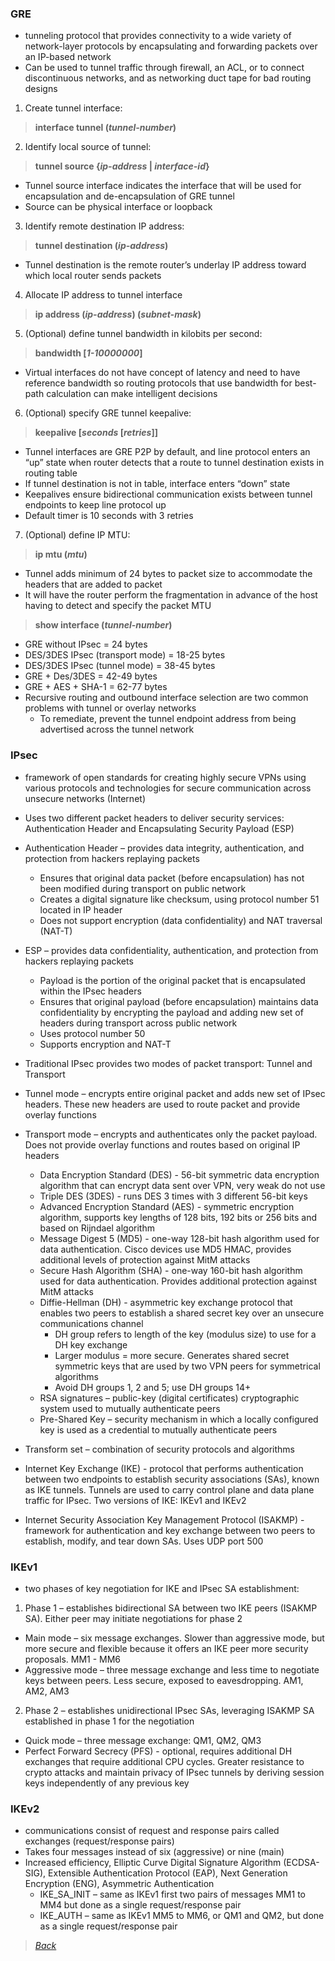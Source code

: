 ### GRE  
* tunneling protocol that provides connectivity to a wide variety of network-layer protocols by encapsulating and forwarding packets over an IP-based network  
* Can be used to tunnel traffic through firewall, an ACL, or to connect discontinuous networks, and as networking duct tape for bad routing designs  
1. Create tunnel interface:  
> **interface tunnel (*tunnel-number*)**  
2. Identify local source of tunnel: 
> **tunnel source {*ip-address* | *interface-id*}**  
  * Tunnel source interface indicates the interface that will be used for encapsulation and de-encapsulation of GRE tunnel  
  * Source can be physical interface or loopback  
3. Identify remote destination IP address:  
> **tunnel destination (*ip-address*)**  
  * Tunnel destination is the remote router’s underlay IP address toward which local router sends packets  
4. Allocate IP address to tunnel interface  
> **ip address (*ip-address*) (*subnet-mask*)**  
5. (Optional) define tunnel bandwidth in kilobits per second:  
> **bandwidth [*1-10000000*]**
  * Virtual interfaces do not have concept of latency and need to have reference bandwidth so routing protocols that use bandwidth for best-path calculation can make intelligent decisions  
6.	(Optional) specify GRE tunnel keepalive: 
> **keepalive [*seconds* [*retries*]]**
  * Tunnel interfaces are GRE P2P by default, and line protocol enters an “up” state when router detects that a route to tunnel destination exists in routing table  
  * If tunnel destination is not in table, interface enters “down” state  
  * Keepalives ensure bidirectional communication exists between tunnel endpoints to keep line protocol up  
  * Default timer is 10 seconds with 3 retries  
7.	(Optional) define IP MTU:  
> **ip mtu (*mtu*)**
  * Tunnel adds minimum of 24 bytes to packet size to accommodate the headers that are added to packet  
  * It will have the router perform the fragmentation in advance of the host having to detect and specify the packet MTU  
  
  
> **show interface (*tunnel-number*)**  
* GRE without IPsec = 24 bytes  
* DES/3DES IPsec (transport mode) = 18-25 bytes  
* DES/3DES IPsec (tunnel mode) = 38-45 bytes  
* GRE + Des/3DES = 42-49 bytes  
* GRE + AES + SHA-1 = 62-77 bytes  
* Recursive routing and outbound interface selection are two common problems with tunnel or overlay networks  
  * To remediate, prevent the tunnel endpoint address from being advertised across the tunnel network  
  

### IPsec  
* framework of open standards for creating highly secure VPNs using various protocols and technologies for secure communication across unsecure networks (Internet)  
* Uses two different packet headers to deliver security services: Authentication Header and Encapsulating Security Payload (ESP)  
* Authentication Header – provides data integrity, authentication, and protection from hackers replaying packets  
  * Ensures that original data packet (before encapsulation) has not been modified during transport on public network  
  * Creates a digital signature like checksum, using protocol number 51 located in IP header  
  * Does not support encryption (data confidentiality) and NAT traversal (NAT-T)  
* ESP – provides data confidentiality, authentication, and protection from hackers replaying packets  
  * Payload is the portion of the original packet that is encapsulated within the IPsec headers  
  * Ensures that original payload (before encapsulation) maintains data confidentiality by encrypting the payload and adding new set of headers during transport across public network  
  * Uses protocol number 50  
  * Supports encryption and NAT-T  


* Traditional IPsec provides two modes of packet transport: Tunnel and Transport  
* Tunnel mode – encrypts entire original packet and adds new set of IPsec headers. These new headers are used to route packet and provide overlay functions  
* Transport mode – encrypts and authenticates only the packet payload. Does not provide overlay functions and routes based on original IP headers  
  * Data Encryption Standard (DES) - 56-bit symmetric data encryption algorithm that can encrypt data sent over VPN, very weak do not use  
  * Triple DES (3DES) - runs DES 3 times with 3 different 56-bit keys  
  * Advanced Encryption Standard (AES) - symmetric encryption algorithm, supports key lengths of 128 bits, 192 bits or 256 bits and based on Rijndael algorithm  
  * Message Digest 5 (MD5) - one-way 128-bit hash algorithm used for data authentication. Cisco devices use MD5 HMAC, provides additional levels of protection against MitM attacks  
  * Secure Hash Algorithm (SHA) - one-way 160-bit hash algorithm used for data authentication. Provides additional protection against MitM attacks  
  * Diffie-Hellman (DH) - asymmetric key exchange protocol that enables two peers to establish a shared secret key over an unsecure communications channel  
    * DH group refers to length of the key (modulus size) to use for a DH key exchange  
    * Larger modulus = more secure. Generates shared secret symmetric keys that are used by two VPN peers for symmetrical algorithms  
    * Avoid DH groups 1, 2 and 5; use DH groups 14+  
  * RSA signatures – public-key (digital certificates) cryptographic system used to mutually authenticate peers  
  * Pre-Shared Key – security mechanism in which a locally configured key is used as a credential to mutually authenticate peers  


* Transform set – combination of security protocols and algorithms  
* Internet Key Exchange (IKE) - protocol that performs authentication between two endpoints to establish security associations (SAs), known as IKE tunnels. Tunnels are used to carry control plane and data plane traffic for IPsec. Two versions of IKE: IKEv1 and IKEv2  
* Internet Security Association Key Management Protocol (ISAKMP) - framework for authentication and key exchange between two peers to establish, modify, and tear down SAs. Uses UDP port 500  


### IKEv1  
* two phases of key negotiation for IKE and IPsec SA establishment:
1. Phase 1 – establishes bidirectional SA between two IKE peers (ISAKMP SA). Either peer may initiate negotiations for phase 2  
* Main mode – six message exchanges. Slower than aggressive mode, but more secure and flexible because it offers an IKE peer more security proposals. MM1 - MM6  
* Aggressive mode – three message exchange and less time to negotiate keys between peers. Less secure, exposed to eavesdropping. AM1, AM2, AM3  
 2. Phase 2 – establishes unidirectional IPsec SAs, leveraging ISAKMP SA established in phase 1 for the negotiation  
* Quick mode – three message exchange: QM1, QM2, QM3  
*  Perfect Forward Secrecy (PFS) - optional, requires additional DH exchanges that require additional CPU cycles. Greater resistance to crypto attacks and maintain privacy of IPsec tunnels by deriving session keys independently of any previous key  


### IKEv2
* communications consist of request and response pairs called exchanges (request/response pairs)  
* Takes four messages instead of six (aggressive) or nine (main)  
* Increased efficiency, Elliptic Curve Digital Signature Algorithm (ECDSA-SIG), Extensible Authentication Protocol (EAP), Next Generation Encryption (ENG), Asymmetric Authentication  
  * IKE_SA_INIT – same as IKEv1 first two pairs of messages MM1 to MM4 but done as a single request/response pair  
  * IKE_AUTH – same as IKEv1 MM5 to MM6, or QM1 and QM2, but done as a single request/response pair  


> [*Back*](https://github.com/network-dluong/CCNP-ENCOR/tree/2.0-Virtualization)

